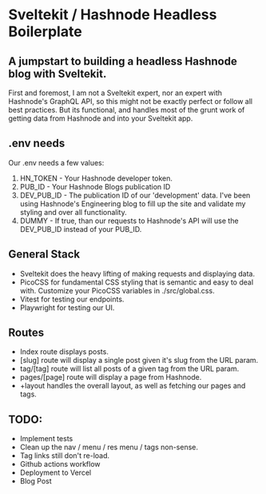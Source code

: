 # Sveltekit / Hashnode Headless Boilerplate
## A jumpstart to building a headless Hashnode blog with Sveltekit.

First and foremost, I am not a Sveltekit expert, nor an expert with Hashnode's GraphQL API, so this might not be exactly perfect or follow all best practices. But its functional, and handles most of the grunt work of getting data from Hashnode and into your Sveltekit app.

## .env needs

Our .env needs a few values: 
1. HN_TOKEN - Your Hashnode developer token.
2. PUB_ID - Your Hashnode Blogs publication ID
3. DEV_PUB_ID - The publication ID of our 'development' data. I've been using Hashnode's Engineering blog to fill up the site and validate my styling and over all functionality.
4. DUMMY - If true, than our requests to Hashnode's API will use the DEV_PUB_ID instead of your PUB_ID.

## General Stack

- Sveltekit does the heavy lifting of making requests and displaying data.
- PicoCSS for fundamental CSS styling that is semantic and easy to deal with. Customize your PicoCSS variables in ./src/global.css.
- Vitest for testing our endpoints.
- Playwright for testing our UI.

## Routes

- Index route displays posts.
- [slug] route will display a single post given it's slug from the URL param.
- tag/[tag] route will list all posts of a given tag from the URL param.
- pages/[page] route will display a page from Hashnode.
- +layout handles the overall layout, as well as fetching our pages and tags.

## TODO:

- Implement tests
- Clean up the nav / menu / res menu / tags non-sense.
- Tag links still don't re-load.
- Github actions workflow
- Deployment to Vercel
- Blog Post